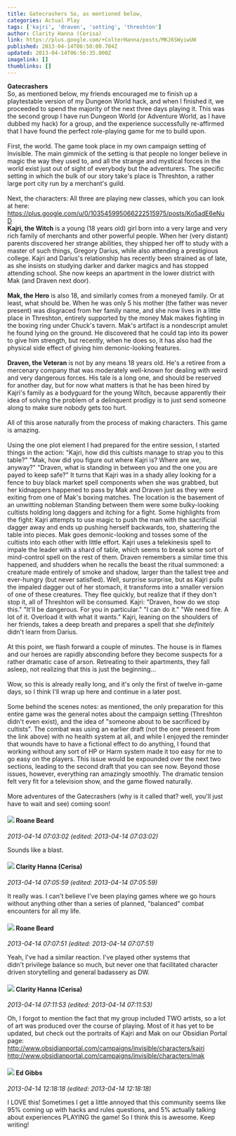 ```yaml
---
title: Gatecrashers So, as mentioned below,
categories: Actual Play
tags: ['kajri', 'draven', 'setting', 'threshton']
author: Clarity Hanna (Cerisa)
link: https://plus.google.com/+ColterHanna/posts/MKJ6SWyiwUW
published: 2013-04-14T06:50:00.704Z
updated: 2013-04-14T06:56:35.000Z
imagelink: []
thumblinks: []
---
```


<b>Gatecrashers</b><br />So, as mentioned below, my friends encouraged me to finish up a playtestable version of my Dungeon World hack, and when I finished it, we proceeded to spend the majority of the next three days playing it. This was the second group I have run Dungeon World (or Adventure World, as I have dubbed my hack) for a group, and the experience successfully re-affirmed that I have found the perfect role-playing game for me to build upon.<br /><br />First, the world. The game took place in my own campaign setting of Invisible. The main gimmick of the setting is that people no longer believe in magic the way they used to, and all the strange and mystical forces in the world exist just out of sight of everybody but the adventurers. The specific setting in which the bulk of our story take&#39;s place is Threshton, a rather large port city run by a merchant&#39;s guild. <br /><br />Next, the characters: All three are playing new classes, which you can look at here: <a href="https://plus.google.com/u/0/103545995066222515975/posts/Ko5adE6eNuD" class="ot-anchor">https://plus.google.com/u/0/103545995066222515975/posts/Ko5adE6eNuD</a><br /><b>Kajri, the Witch</b> is a young (18 years old) girl born into a very large and very rich family of merchants and other powerful people. When her (very distant) parents discovered her strange abilities, they shipped her off to study with a master of such things, Gregory Darius, while also attending a prestigious college. Kajri and Darius&#39;s relationship has recently been strained as of late, as she insists on studying darker and darker magics and has stopped attending school. She now keeps an apartment in the lower district with Mak (and Draven next door).<br /><br /><b>Mak, the Hero</b> is also 18, and similarly comes from a moneyed family. Or at least, what should be. When he was only 5 his mother (the father was never present) was disgraced from her family name, and she now lives in a little place in Threshton, entirely supported by the money Mak makes fighting in the boxing ring under Chuck&#39;s tavern. Mak&#39;s artifact is a nondescript amulet he found lying on the ground. He discovered that he could tap into its power to give him strength, but recently, when he does so, it has also had the physical side effect of giving him demonic-looking features.<br /><br /><b>Draven, the Veteran</b> is not by any means 18 years old. He&#39;s a retiree from a mercenary company that was moderately well-known for dealing with weird and very dangerous forces. His tale is a long one, and should be reserved for another day, but for now what matters is that he has been hired by Kajri&#39;s family as a bodyguard for the young Witch, because apparently their idea of solving the problem of a delinquent prodigy is to just send someone along to make sure nobody gets too hurt.<br /><br />All of this arose naturally from the process of making characters. This game is amazing.<br /><br />Using the one plot element I had prepared for the entire session, I started things in the action: &quot;Kajri, how did this cultists manage to strap you to this table?&quot; &quot;Mak, how did you figure out where Kajri is? Where are we, anyway?&quot; &quot;Draven, what is standing in between you and the one you are payed to keep safe?&quot; It turns that Kajri was in a shady alley looking for a fence to buy black market spell components when she was grabbed, but her kidnappers happened to pass by Mak and Draven just as they were exiting from one of Mak&#39;s boxing matches. The location is the basement of an unwitting nobleman Standing between them were some bulky-looking cultists holding long daggers and itching for a fight. Some highlights from the fight: Kajri attempts to use magic to push the man with the sacrificial dagger away and ends up pushing herself backwards, too, shattering the table into pieces. Mak goes demonic-looking and tosses some of the cultists into each other with little effort. Kajri uses a telekinesis spell to impale the leader with a shard of table, which seems to break some sort of mind-control spell on the rest of them. Draven remembers a similar time this happened, and shudders when he recalls the beast the ritual summoned: a creature made entirely of smoke and shadow, larger than the tallest tree and ever-hungry (but never satisfied). Well, surprise surprise, but as Kajri pulls the impaled dagger out of her stomach, it transforms into a smaller version of one of these creatures. They flee quickly, but realize that if they don&#39;t stop it, all of Threshton will be consumed. Kajri: &quot;Draven, how do we stop this.&quot; &quot;It&#39;ll be dangerous. For you in particular.&quot; &quot;I can do it.&quot; &quot;We need fire. A lot of it. Overload it with what it wants.&quot; Kajri, leaning on the shoulders of her friends, takes a deep breath and prepares a spell that she <i>definitely</i> didn&#39;t learn from Darius.<br /><br />At this point, we flash forward a couple of minutes. The house is in flames and our heroes are rapidly absconding before they become suspects for a rather dramatic case of arson. Retreating to their apartments, they fall asleep, not realizing that this is just the beginning...<br /><br />Wow, so this is already really long, and it&#39;s only the first of twelve in-game days, so I think I&#39;ll wrap up here and continue in a later post.<br /><br />Some behind the scenes notes: as mentioned, the only preparation for this entire game was the general notes about the campaign setting (Threshton didn&#39;t even exist), and the idea of &quot;someone about to be sacrificed by cultists&quot;. The combat was using an earlier draft (not the one present from the link above) with no health system at all, and while I enjoyed the reminder that wounds have to have a fictional effect to do anything, I found that working without any sort of HP or Harm system made it too easy for me to go easy on the players. This issue would be expounded over the next two sections, leading to the second draft that you can see now. Beyond those issues, however, everything ran amazingly smoothly. The dramatic tension felt very fit for a television show, and the game flowed naturally.<br /><br />More adventures of the Gatecrashers (why is it called that? well, you&#39;ll just have to wait and see) coming soon!
<div id='comment z12hy3uw4rbpgzint23xfn4rzyrfut5ty'>
  <h4><img src='{{site.baseurl}}//images/avatars/111529858416331232174_photo.jpg'> Roane Beard</h4>
      <p><cite>2013-04-14 07:03:02 (edited: 2013-04-14 07:03:02)</cite></p>
        <p>Sounds like a blast. </p>
</div>
        

<div id='comment z12hy3uw4rbpgzint23xfn4rzyrfut5ty'>
  <h4><img src='{{site.baseurl}}//images/avatars/103545995066222515975_photo.jpg'> Clarity Hanna (Cerisa)</h4>
      <p><cite>2013-04-14 07:05:59 (edited: 2013-04-14 07:05:59)</cite></p>
        <p>It really was. I can&#39;t believe I&#39;ve been playing games where we go hours without anything other than a series of planned, &quot;balanced&quot; combat encounters for all my life.</p>
</div>
        

<div id='comment z12hy3uw4rbpgzint23xfn4rzyrfut5ty'>
  <h4><img src='{{site.baseurl}}//images/avatars/111529858416331232174_photo.jpg'> Roane Beard</h4>
      <p><cite>2013-04-14 07:07:51 (edited: 2013-04-14 07:07:51)</cite></p>
        <p>Yeah, I&#39;ve had a similar reaction. I&#39;ve played other systems that didn&#39;t privilege balance so much, but never one that facilitated character driven storytelling and general badassery as DW. </p>
</div>
        

<div id='comment z12hy3uw4rbpgzint23xfn4rzyrfut5ty'>
  <h4><img src='{{site.baseurl}}//images/avatars/103545995066222515975_photo.jpg'> Clarity Hanna (Cerisa)</h4>
      <p><cite>2013-04-14 07:11:53 (edited: 2013-04-14 07:11:53)</cite></p>
        <p>Oh, I forgot to mention the fact that my group included TWO artists, so a lot of art was produced over the course of playing. Most of it has yet to be updated, but check out the portraits of Kajri and Mak on our Obsidian Portal page:<br /><a href="http://www.obsidianportal.com/campaigns/invisible/characters/kajri" class="ot-anchor">http://www.obsidianportal.com/campaigns/invisible/characters/kajri</a><br /><a href="http://www.obsidianportal.com/campaigns/invisible/characters/mak" class="ot-anchor">http://www.obsidianportal.com/campaigns/invisible/characters/mak</a></p>
</div>
        

<div id='comment z12hy3uw4rbpgzint23xfn4rzyrfut5ty'>
  <h4><img src='{{site.baseurl}}//images/avatars/109000970532467033120_photo.jpg'> Ed Gibbs</h4>
      <p><cite>2013-04-14 12:18:18 (edited: 2013-04-14 12:18:18)</cite></p>
        <p>I LOVE this! Sometimes I get a little annoyed that this community seems like 95% coming up with hacks and rules questions, and 5% actually talking about experiences PLAYING the game! So I think this is awesome. Keep writing!</p>
</div>
        